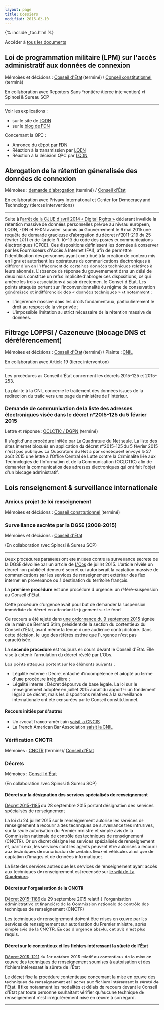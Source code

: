 ```yaml
---
layout: page
title: Dossiers
modified: 2016-02-10
---
```


{% include _toc.html %}


Accéder à [tous les documents](/recours/)


## Loi de programmation militaire (LPM) sur l'accès administratif aux données de connexion

Mémoires et décisions : [Conseil d'État][lpmCEtat] (terminé) /
[Conseil constitutionnel][lpmCConst] (terminé)

En collaboration avec Reporters Sans Frontière (tierce intervention)
et Spinosi & Sureau SCP


-----

Voir les explications :

 -   sur le site de [LQDN](https://www.laquadrature.net/fr/decret-lpm-la-quadrature-du-net-depose-un-recours-devant-le-conseil-detat)
 -  sur le [blog de FDN](http://blog.fdn.fr/?post/2015/04/01/Publication-du-recours-contre-le-decret-LPM)

Concernant la QPC :

 - Annonce du dépot par [FDN](http://blog.fdn.fr/?post/2015/04/15/Depot-d-une-QPC-sur-l-article-20-de-la-LPM)
 - Réaction à la transmission par [LQDN](https://www.laquadrature.net/fr/premiere-victoire-pour-les-citoyens-contre-la-surveillance-la-loi-de-programmation-militaire-devant)
 - Réaction à la décision QPC par [LQDN](https://www.laquadrature.net/fr/honte-sur-la-france-le-conseil-constitutionnel-valide-largement-la-loi-renseignement)



## Abrogation de la rétention généralisée des données de connexion

Mémoires : [demande d'abrogation][abrogationretentiondemande] (terminé) / [Conseil d'État][abrogationretentionCEtat]

En collaboration avec Privacy International et Center for Democracy and Technology (tierces interventions)

-------

Suite à l'[arrêt de la CJUE d'avril 2014 « Digital Rights »](http://curia.europa.eu/juris/liste.jsf?language=fr&num=C-293/12) déclarant
invalide la rétention massive de données personnelles prévue au niveau
européen, LQDN, FDN et FFDN avaient soumis au Gouvernement le 6 mai 2015 une requête de demande gracieuse d’abrogation du décret n°2011-219 du 25 février 2011 et de l’article R. 10-13 du code des postes et communications électroniques (CPCE). Ces dispositions définissent les données à conserver par les Fournisseurs d'Accès à Internet (FAI), afin de permettre l'identification des personnes ayant contribué à la création de contenu mis en ligne et autorisent les opérateurs de communications électroniques à différer d'un an l'effacement de certaines données techniques relatives à leurs abonnés. L'absence de réponse du gouvernement dans un délai de deux mois constitue un refus implicite d'abroger ces dispositions, ce qui amène les trois associations à saisir directement le Conseil d'État. Les points attaqués portent sur l'inconventionnalité du régime de conservation généralisée et indifférenciée des « données techniques » et notamment :

  -  L'ingérence massive dans les droits fondamentaux, particulièrement le droit au respect de la vie privée ;
  -  L'impossible limitation au strict nécessaire de la rétention massive de données.



## Filtrage LOPPSI / Cazeneuve (blocage DNS et déréférencement)

Mémoires et décisions : [Conseil d'État][filtragecazeneuveCEtat] (terminé) / Plainte : [CNIL][filtragecazeneuveCnil]

En collaboration avec Article 19 (tierce intervention)

-------

Les procédures au Conseil d'État concernent les décrets 2015-125 et 2015-253.

La plainte à la CNIL concerne le traitement des données issues de la
redirection du trafic vers une page du ministère de l'intérieur.

### Demande de communication de la liste des adresses électroniques visée dans le décret n°2015-125 du 5 février 2015

Lettre et réponse : [OCLCTIC / DGPN][filtragecazeneuveOclctic] (terminé)

Il s'agit d'une procédure initiée par La Quadrature du Net seule. La liste des sites internet bloqués en application du décret n°2015-125 du 5 février 2015 n'est pas publique. La Quadrature du Net a par conséquent envoyé le 27 août 2015 une lettre à l’Office Central de Lutte contre la Criminalité liée aux Technologies de l’Information et de la Communication (OCLCTIC) afin de demander la communication des adresses électroniques qui ont fait l'objet d'un blocage administratif. 

## Lois renseignement & surveillance internationale

### Amicus projet de loi renseignement

Mémoires et décisions : [Conseil constitutionnel][amicusrenseignement] (terminé)


### Surveillance secrète par la DGSE (2008-2015)

Mémoires et décisions : [Conseil d'État][secretdgseCEtat]

(En collaboration avec Spinosi & Sureau SCP)

------

Deux procédures parallèles ont été initiées contre la surveillance
secrète de la DGSE dévoilée par un article de
[L'Obs](http://tempsreel.nouvelobs.com/societe/20150625.OBS1569/exclusif-comment-la-france-ecoute-aussi-le-monde.html)
de juillet 2015. L'article révèle un décret non publié et demeuré
secret qui autoriserait la captation massive de communications par les
services de renseignement extérieur des flux internet en provenance ou
à destination du territoire français.


La **première procédure** est une procédure d'urgence: un
référé-suspension au Conseil d'État. 

Cette procédure d'urgence avait pour but de demander la suspension
immédiate du décret en attendant le jugement sur le fond.

Ce recours a été rejeté dans
[une ordonnance du 9 septembre 2015](https://exegetes.eu.org/recours/secretdgse/CEtat/2015-09-09-Ordonnance_-_De__cret_secret_393079_ocr.pdf)
signée de la main de Bernard Stirn, président de la section du
contentieux du Conseil d'État, avant même la tenue d'une audience
contradictoire. Dans cette décision, le juge des référés estime que
l'urgence n'est pas caractérisée.

La **seconde procédure** est toujours en cours devant le Conseil
d'État. Elle vise à obtenir l'annulation du décret révélé par L'Obs.

Les points attaqués portent sur les éléments suivants :

  -  Légalité externe : Décret entaché d'incompétence et adopté au terme d'une procédure irrégulière ;
  -  Légalité interne : Décret dépourvu de base légale. La loi sur le renseignement adoptée en juillet 2015 aurait du apporter un fondement légal à ce décret, mais les dispositions relatives à la surveillance internationale ont été censurées par le Conseil constitutionnel.

#### Recours initiés par d'autres 

 -   Un avocat franco-américain [saisit la CNCIS](https://www.laquadrature.net/fr/node/9538)
 -   La French American Bar Association [saisit la CNIL](http://www.nextinpact.com/news/96635-surveillance-internationale-avocats-franco-americains-portent-plainte-aupres-cnil.htm)



### Vérification CNCTR

Mémoires : [CNCTR][verificationcnctrCnctr]  (terminé)/ [Conseil d'État][verificationcnctrCEtat]


### Décrets

Mémoires : [Conseil d'État][renseignementCEtat] 

(En collaboration avec Spinosi & Sureau SCP)

#### Décret sur la désignation des services spécialisés de renseignement

[Décret 2015-1185](http://www.legifrance.gouv.fr/affichTexte.do?cidTexte=JORFTEXT000031239603&dateTexte=&categorieLien=id) du 28 septembre 2015 portant désignation des services spécialisés de renseignement

La loi du 24 juillet 2015 sur le renseignement autorise les services de renseignement a recourir à des techniques de surveillance très intrusives, sur la seule autorisation du Premier ministre et simple avis de la Commission nationale de contrôle des techniques de renseignement (CNCTR). Or un décret désigne les services spécialisés de renseignement et, parmi eux, les services dont les agents peuvent être autorisés à recourir aux techniques de sonorisation de certains lieux et véhicules ainsi que de captation d'images et de données informatiques. 

La liste des services autres que les services de renseignement ayant
accès aux techniques de renseignement est recensée sur [le wiki de La Quadrature](https://wiki.laquadrature.net/Acces_aux_donnees_de_renseignement).

#### Décret sur l'organisation de la CNCTR

[Décret 2015-1186](http://www.legifrance.gouv.fr/affichTexte.do?cidTexte=JORFTEXT000031249331&dateTexte=&categorieLien=id) du 29 septembre 2015 relatif à l'organisation administrative et financière de la Commission nationale de contrôle des techniques de renseignement (CNCTR)

Les techniques de renseignement doivent être mises en œuvre par les services de renseignement sur autorisation du Premier ministre, après simple avis de la CNCTR. En cas d'urgence absolu, cet avis n'est plus requis. 


#### Décret sur le contentieux et les fichiers intéressant la sûreté de l'État

[Décret 2015-1211](http://www.legifrance.gouv.fr/eli/decret/2015/10/1/JUSC1520448D/jo) du 1er octobre 2015 relatif au contentieux de la mise en œuvre des techniques de renseignement soumises à autorisation et des fichiers intéressant la sûreté de l'État

Le décret fixe la procédure contentieuse concernant la mise en œuvre des techniques de renseignement et l'accès aux fichiers intéressant la sûreté de l'État. Il fixe notamment les modalités et délais de recours devant le Conseil d'État par toute personne souhaitant vérifier qu'aucune technique de renseignement n'est irrégulièrement mise en œuvre à son égard. 



------------


[abrogationretentiondemande]: /recours/abrogationretention/demande/
[abrogationretentionCEtat]: /recours/abrogationretention/CEtat/
[amicusrenseignement]: /recours/amicusrenseignement/
[filtragecazeneuveCEtat]: /recours/filtragecazeneuve/CEtat/
[filtragecazeneuveCnil]: /recours/filtragecazeneuve/Cnil/
[filtragecazeneuveOclctic]: /recours/filtragecazeneuve/Oclctic/
[lpmCEtat]: /recours/lpm/CEtat/
[lpmCConst]: /recours/lpm/CConst/
[renseignementCEtat]: /recours/renseignement/CEtat/
[secretdgseCEtat]: /recours/secretdgse/CEtat/
[verificationcnctrCnctr]: /recours/verificationcnctr/Cnctr/
[verificationcnctrCEtat]: /recours/verificationcnctr/CEtat/



